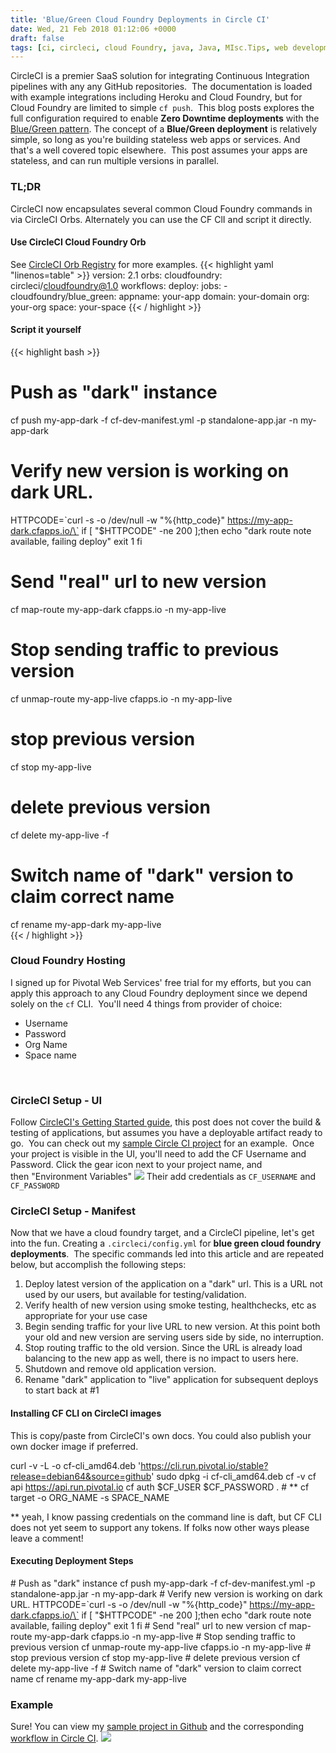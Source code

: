```yaml
---
title: 'Blue/Green Cloud Foundry Deployments in Circle CI'
date: Wed, 21 Feb 2018 01:12:06 +0000
draft: false
tags: [ci, circleci, cloud Foundry, java, Java, MIsc.Tips, web development]
---
```


CircleCI is a premier SaaS solution for integrating Continuous Integration pipelines with any any GitHub repositories.  The documentation is loaded with example integrations including Heroku and Cloud Foundry, but for Cloud Foundry are limited to simple `cf push`.  This blog posts explores the full configuration required to enable **Zero Downtime deployments** with the [Blue/Green pattern](https://martinfowler.com/bliki/BlueGreenDeployment.html). The concept of a **Blue/Green deployment** is relatively simple, so long as you're building stateless web apps or services. And that's a well covered topic elsewhere.  This post assumes your apps are stateless, and can run multiple versions in parallel.

### TL;DR
CircleCI now encapsulates several common Cloud Foundry commands in via CircleCI Orbs.  Alternately you can use the CF ClI and script it directly.

#### Use CircleCI Cloud Foundry Orb

See [CircleCI Orb Registry](https://circleci.com/orbs/registry/orb/circleci/cloudfoundry#usage-blue_green_deploy) for more examples.
{{< highlight yaml "linenos=table" >}}
version: 2.1
orbs:
  cloudfoundry: circleci/cloudfoundry@1.0
workflows:
  deploy:
    jobs:
      - cloudfoundry/blue_green:
          appname: your-app
          domain: your-domain
          org: your-org
          space: your-space
{{< / highlight >}}

#### Script it yourself
{{< highlight bash >}}
# Push as "dark" instance
cf push my-app-dark -f cf-dev-manifest.yml -p standalone-app.jar -n my-app-dark
# Verify new version is working on dark URL.
HTTPCODE=\`curl -s -o /dev/null -w "%{http_code}" https://my-app-dark.cfapps.io/\`
if \[ "$HTTPCODE" -ne 200 \];then
  echo "dark route note available, failing deploy"
  exit 1
fi
# Send "real" url to new version
cf map-route my-app-dark cfapps.io -n my-app-live
# Stop sending traffic to previous version
cf unmap-route my-app-live cfapps.io -n my-app-live
# stop previous version
cf stop my-app-live
# delete previous version
cf delete my-app-live -f
# Switch name of "dark" version to claim correct name
cf rename my-app-dark my-app-live     
{{< / highlight >}} 

### Cloud Foundry Hosting

I signed up for Pivotal Web Services' free trial for my efforts, but you can apply this approach to any Cloud Foundry deployment since we depend solely on the `cf` CLI.  You'll need 4 things from provider of choice:

*   Username
*   Password
*   Org Name
*   Space name

 

### CircleCI Setup - UI

Follow [CircleCI's Getting Started guide](https://circleci.com/docs/2.0/getting-started/), this post does not cover the build & testing of applications, but assumes you have a deployable artifact ready to go.  You can check out my [sample Circle CI project](https://github.com/eddiewebb/circleci-challenge) for an example.  Once your project is visible in the UI, you'll need to add the CF Username and Password. Click the gear icon next to your project name, and then "Environment Variables" [![](https://blog.edwardawebb.com/wp-content/uploads/2018/02/Screen-Shot-2018-02-20-at-3.22.04-PM-260x300.png)](https://blog.edwardawebb.com/web-development/bluegreen-cloud-foundry-deployments-in-circle-ci/attachment/screen-shot-2018-02-20-at-3-22-04-pm) Their add credentials as `CF_USERNAME` and `CF_PASSWORD`

### CircleCI Setup - Manifest

Now that we have a cloud foundry target, and a CircleCI pipeline, let's get into the fun. Creating a `.circleci/config.yml` for **blue green cloud foundry deployments**.  The specific commands led into this article and are repeated below, but accomplish the following steps:

1.  Deploy latest version of the application on a "dark" url. This is a URL not used by our users, but available for testing/validation.
2.  Verify health of new version using smoke testing, healthchecks, etc as appropriate for your use case
3.  Begin sending traffic for your live URL to new version. At this point both your old and new version are serving users side by side, no interruption.
4.  Stop routing traffic to the old version. Since the URL is already load balancing to the new app as well, there is no impact to users here.
5.  Shutdown and remove old application version.
6.  Rename "dark" application to "live" application for subsequent deploys to start back at #1

#### Installing CF CLI on CircleCI images

This is copy/paste from CircleCI's own docs. You could also publish your own docker image if preferred.

curl -v -L -o cf-cli_amd64.deb 'https://cli.run.pivotal.io/stable?release=debian64&source=github'
sudo dpkg -i cf-cli_amd64.deb
cf -v
cf api https://api.run.pivotal.io
cf auth $CF\_USER $CF\_PASSWORD . # **
cf target -o ORG\_NAME -s SPACE\_NAME

\*\* yeah, I know passing credentials on the command line is daft, but CF CLI does not yet seem to support any tokens. If folks now other ways please leave a comment!

#### Executing Deployment Steps

\# Push as "dark" instance
cf push my-app-dark -f cf-dev-manifest.yml -p standalone-app.jar -n my-app-dark
\# Verify new version is working on dark URL.
HTTPCODE=\`curl -s -o /dev/null -w "%{http_code}" https://my-app-dark.cfapps.io/\`
if \[ "$HTTPCODE" -ne 200 \];then
  echo "dark route note available, failing deploy"
  exit 1
fi
\# Send "real" url to new version
cf map-route my-app-dark cfapps.io -n my-app-live
\# Stop sending traffic to previous version
cf unmap-route my-app-live cfapps.io -n my-app-live
\# stop previous version
cf stop my-app-live
\# delete previous version
cf delete my-app-live -f
\# Switch name of "dark" version to claim correct name
cf rename my-app-dark my-app-live     

### Example

Sure! You can view my [sample project in Github](https://github.com/eddiewebb/circleci-challenge) and the corresponding [workflow in Circle CI](https://circleci.com/gh/eddiewebb/workflows/circleci-challenge). [![](https://blog.edwardawebb.com/wp-content/uploads/2018/02/workflow-300x136.png)](https://blog.edwardawebb.com/web-development/bluegreen-cloud-foundry-deployments-in-circle-ci/attachment/workflow)
